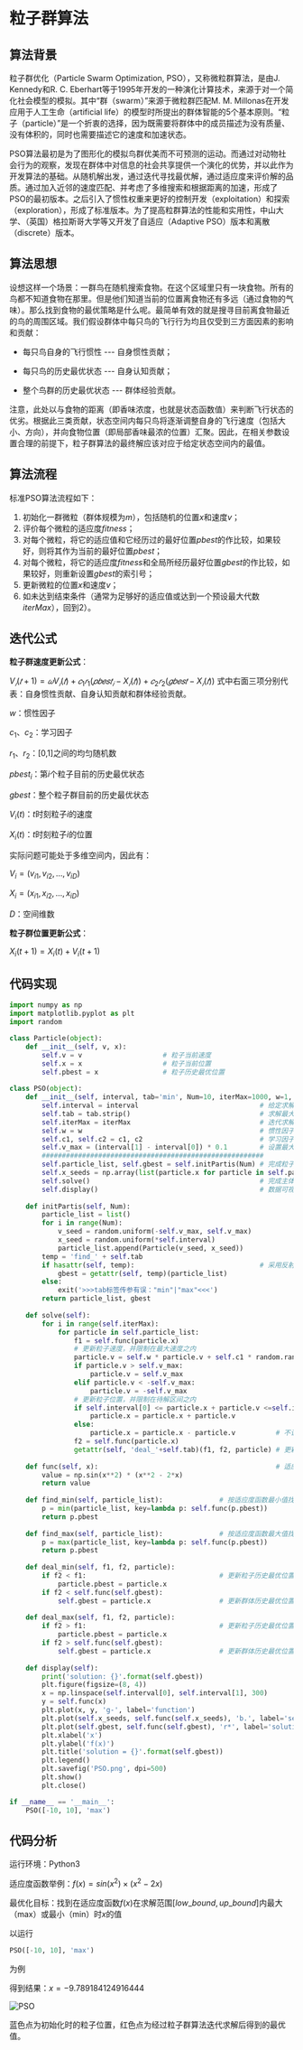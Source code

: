 # 粒子群算法

## 算法背景

粒子群优化（Particle Swarm Optimization, PSO），又称微粒群算法，是由J. Kennedy和R. C. Eberhart等于1995年开发的一种演化计算技术，来源于对一个简化社会模型的模拟。其中“群（swarm）”来源于微粒群匹配M. M. Millonas在开发应用于人工生命（artificial life）的模型时所提出的群体智能的5个基本原则。“粒子（particle）”是一个折衷的选择，因为既需要将群体中的成员描述为没有质量、没有体积的，同时也需要描述它的速度和加速状态。

PSO算法最初是为了图形化的模拟鸟群优美而不可预测的运动。而通过对动物社会行为的观察，发现在群体中对信息的社会共享提供一个演化的优势，并以此作为开发算法的基础。从随机解出发，通过迭代寻找最优解，通过适应度来评价解的品质。通过加入近邻的速度匹配、并考虑了多维搜索和根据距离的加速，形成了PSO的最初版本。之后引入了惯性权重来更好的控制开发（exploitation）和探索（exploration），形成了标准版本。为了提高粒群算法的性能和实用性，中山大学、（英国）格拉斯哥大学等又开发了自适应（Adaptive PSO）版本和离散（discrete）版本。

## 算法思想

设想这样一个场景：一群鸟在随机搜索食物。在这个区域里只有一块食物。所有的鸟都不知道食物在那里。但是他们知道当前的位置离食物还有多远（通过食物的气味）。那么找到食物的最优策略是什么呢。最简单有效的就是搜寻目前离食物最近的鸟的周围区域。我们假设群体中每只鸟的飞行行为均且仅受到三方面因素的影响和贡献：

* 每只鸟自身的飞行惯性 --- 自身惯性贡献；

* 每只鸟的历史最优状态 --- 自身认知贡献；

* 整个鸟群的历史最优状态 --- 群体经验贡献。

注意，此处以与食物的距离（即香味浓度，也就是状态函数值）来判断飞行状态的优劣。根据此三类贡献，状态空间内每只鸟将逐渐调整自身的飞行速度（包括大小、方向），并向食物位置（即局部香味最浓的位置）汇聚。因此，在相关参数设置合理的前提下，粒子群算法的最终解应该对应于给定状态空间内的最值。

## 算法流程

标准PSO算法流程如下：

1. 初始化一群微粒（群体规模为$m$），包括随机的位置$x$和速度$v$；
2. 评价每个微粒的适应度$fitness$；
3. 对每个微粒，将它的适应值和它经历过的最好位置$pbest$的作比较，如果较好，则将其作为当前的最好位置$pbest$；
4. 对每个微粒，将它的适应度$fitness$和全局所经历最好位置$gbest$的作比较，如果较好，则重新设置$gbest$的索引号；
5. 更新微粒的位置$x$和速度$v$；
6. 如未达到结束条件（通常为足够好的适应值或达到一个预设最大代数$iterMax$），回到2）。

##  迭代公式

**粒子群速度更新公式**：

$V_𝑖(𝑡+1)=𝜔V_𝑖(𝑡)+𝑐_1𝑟_1(𝑝𝑏𝑒𝑠𝑡_𝑖−X_𝑖(𝑡))+𝑐_2𝑟_2(𝑔𝑏𝑒𝑠𝑡−X_𝑖(𝑡))$
式中右面三项分别代表：自身惯性贡献、自身认知贡献和群体经验贡献。

$w$：惯性因子

$c_1$、$c_2$：学习因子

$r_1$、$r_2$：[0,1]之间的均匀随机数

$pbest_i$：第$i$个粒子目前的历史最优状态

$gbest$：整个粒子群目前的历史最优状态

$V_i(t)$：$t$时刻粒子$i$的速度

$X_i(t)$：$t$时刻粒子$i$的位置

实际问题可能处于多维空间内，因此有：

$V_i=(v_{i1},v_{i2},...,v_{iD})$ 

$X_i=(x_{i1},x_{i2},...,x_{iD})$

$D$：空间维数

**粒子群位置更新公式**：

$X_i(t+1)=X_i(t)+V_i(t+1)$

## 代码实现

```python
import numpy as np
import matplotlib.pyplot as plt
import random

class Particle(object):
    def __init__(self, v, x):
        self.v = v                    # 粒子当前速度
        self.x = x                    # 粒子当前位置
        self.pbest = x                # 粒子历史最优位置
        
class PSO(object):
    def __init__(self, interval, tab='min', Num=10, iterMax=1000, w=1, c1=1, c2=1):
        self.interval = interval                              # 给定求解空间
        self.tab = tab.strip()                                # 求解最大值还是最小值的标签: 'min' - 最小值；'max' - 最大值
        self.iterMax = iterMax                                # 迭代求解次数
        self.w = w                                            # 惯性因子
        self.c1, self.c2 = c1, c2                             # 学习因子
        self.v_max = (interval[1] - interval[0]) * 0.1        # 设置最大速度
        #######################################################
        self.particle_list, self.gbest = self.initPartis(Num) # 完成粒子群的初始化，并提取群体历史最优位置
        self.x_seeds = np.array(list(particle.x for particle in self.particle_list))     # 提取粒子群的种子状态
        self.solve()                                          # 完成主体求解过程
        self.display()                                        # 数据可视化展示
        
    def initPartis(self, Num):
        particle_list = list()
        for i in range(Num):
            v_seed = random.uniform(-self.v_max, self.v_max)
            x_seed = random.uniform(*self.interval)
            particle_list.append(Particle(v_seed, x_seed))
        temp = 'find_' + self.tab
        if hasattr(self, temp):                               # 采用反射方法提取对应的函数
            gbest = getattr(self, temp)(particle_list)
        else:
            exit('>>>tab标签传参有误："min"|"max"<<<')
        return particle_list, gbest
        
    def solve(self):
        for i in range(self.iterMax):
            for particle in self.particle_list:
                f1 = self.func(particle.x)
                # 更新粒子速度，并限制在最大速度之内
                particle.v = self.w * particle.v + self.c1 * random.random() * (particle.pbest - particle.x) + self.c2 * random.random() * (self.gbest - particle.x)
                if particle.v > self.v_max:
                    particle.v = self.v_max
                elif particle.v < -self.v_max:
                    particle.v = -self.v_max
                # 更新粒子位置，并限制在待解区间之内
                if self.interval[0] <= particle.x + particle.v <=self.interval[1]:
                    particle.x = particle.x + particle.v 
                else:
                    particle.x = particle.x - particle.v          # 不让粒子超出限制空间之外有很多方法
                f2 = self.func(particle.x)
                getattr(self, 'deal_'+self.tab)(f1, f2, particle) # 更新粒子历史最优位置与群体历史最优位置      
        
    def func(self, x):                                            # 适应度函数
        value = np.sin(x**2) * (x**2 - 2*x)
        return value
        
    def find_min(self, particle_list):              # 按适应度函数最小值找到粒子群初始化的历史最优位置
        p = min(particle_list, key=lambda p: self.func(p.pbest))
        return p.pbest
        
    def find_max(self, particle_list):              # 按适应度函数最大值找到粒子群初始化的历史最优位置
        p = max(particle_list, key=lambda p: self.func(p.pbest))
        return p.pbest
        
    def deal_min(self, f1, f2, particle):
        if f2 < f1:                                 # 更新粒子历史最优位置
            particle.pbest = particle.x
        if f2 < self.func(self.gbest):
            self.gbest = particle.x                 # 更新群体历史最优位置
            
    def deal_max(self, f1, f2, particle):
        if f2 > f1:                                 # 更新粒子历史最优位置
            particle.pbest = particle.x
        if f2 > self.func(self.gbest):
            self.gbest = particle.x                 # 更新群体历史最优位置
            
    def display(self):
        print('solution: {}'.format(self.gbest))
        plt.figure(figsize=(8, 4))
        x = np.linspace(self.interval[0], self.interval[1], 300)
        y = self.func(x)
        plt.plot(x, y, 'g-', label='function')
        plt.plot(self.x_seeds, self.func(self.x_seeds), 'b.', label='seeds')
        plt.plot(self.gbest, self.func(self.gbest), 'r*', label='solution')
        plt.xlabel('x')
        plt.ylabel('f(x)')
        plt.title('solution = {}'.format(self.gbest))
        plt.legend()
        plt.savefig('PSO.png', dpi=500)
        plt.show()
        plt.close()

if __name__ == '__main__':
    PSO([-10, 10], 'max')
```

## 代码分析

运行环境：Python3

适应度函数举例：$f(x)=sin(x^2)×(x^2 - 2x)$

最优化目标：找到在适应度函数$f(x)$在求解范围$[low\_bound, up\_bound]$内最大（max）或最小（min）时$x$的值

以运行

```python
PSO([-10, 10], 'max')
```

为例

得到结果：$x=-9.789184124916444$

![PSO](./PSO.png)

蓝色点为初始化时的粒子位置，红色点为经过粒子群算法迭代求解后得到的最优值。
